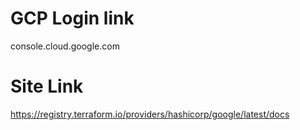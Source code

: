 # GCP Login link 
console.cloud.google.com

# Site Link
https://registry.terraform.io/providers/hashicorp/google/latest/docs
